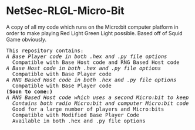# NetSec-RLGL-Micro-Bit
A copy of all my code which runs on the Micro:bit computer platform in order to make playing Red Light Green Light possible.
Based off of Squid Game obviously.

<pre>
This repository contains:
<em>A Base Player code in both .hex and .py file options</em>
  Compatible with Base Host code and RNG Based Host code
<em>A Base Host code in both .hex and .py file options</em>
  Compatible with Base Player code
<em>A RNG Based Host code in both .hex and .py file options</em>
  Compatible with Base Player code
<b>(Soon to come:)</b>
<em>A RNG Based Host code which uses a second Micro:bit to keep track of dead players and prevent wrongful eliminations
  Contains both radio Micro:bit and computer Micro:bit code</em>
  Good for a large number of players and Micro:bits
  Compatible with Modified Base Player Code
  Available in both .hex and .py file options
</pre>
 
